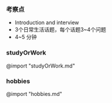 ### 考察点
- Introduction and interview
- 3个日常生活话题，每个话题3~4个问题
- 4~5 分钟

### studyOrWork
@import "studyOrWork.md"

### hobbies
@import "hobbies.md"
